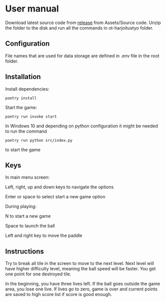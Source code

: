 # User manual

Download latest source code from [release](https://github.com/antonlep/ot-harjoitustyo/releases) from Assets/Source code. Unzip the folder to the disk and run all the commands in ot-harjoitustyo folder.

## Configuration

File names that are used for data storage are defined in .env file in the root folder.

## Installation

Install dependencies:

`poetry install`

Start the game:

`poetry run invoke start`

In Windows 10 and depending on python configuration it might be needed to run the command 

`poetry run python src/index.py`

to start the game

## Keys

In main menu screen:

Left, right, up and down keys to navigate the options

Enter or space to select start a new game option

During playing:

N to start a new game

Space to launch the ball

Left and right key to move the paddle

## Instructions

Try to break all tile in the screen to move to the next level. Next level will have higher difficulty level, meaning the ball speed will be faster. You get one point for one destroyed tile.

In the beginning, you have three lives left. If the ball goes outside the game area, you lose one live. If lives go to zero, game is over and current points are saved to high score list if score is good enough.
